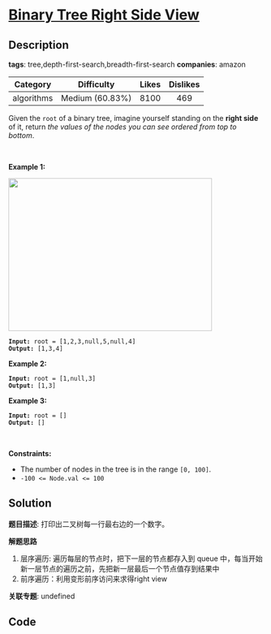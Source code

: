 # [Binary Tree Right Side View](https://leetcode.com/problems/binary-tree-right-side-view/description/)

## Description

**tags**: tree,depth-first-search,breadth-first-search
**companies**: amazon

| Category | Difficulty | Likes | Dislikes |
| :------: | :--------: | :---: | :------: |
| algorithms | Medium (60.83%) | 8100 | 469 |

<p>Given the <code>root</code> of a binary tree, imagine yourself standing on the <strong>right side</strong> of it, return <em>the values of the nodes you can see ordered from top to bottom</em>.</p>

<p>&nbsp;</p>
<p><strong>Example 1:</strong></p>
<img alt="" src="https://assets.leetcode.com/uploads/2021/02/14/tree.jpg" style="width: 401px; height: 301px;" />
<pre><code><strong>Input:</strong> root = [1,2,3,null,5,null,4]
<strong>Output:</strong> [1,3,4]</code></pre>

<p><strong>Example 2:</strong></p>

<pre><code><strong>Input:</strong> root = [1,null,3]
<strong>Output:</strong> [1,3]</code></pre>

<p><strong>Example 3:</strong></p>

<pre><code><strong>Input:</strong> root = []
<strong>Output:</strong> []</code></pre>

<p>&nbsp;</p>
<p><strong>Constraints:</strong></p>

<ul>
	<li>The number of nodes in the tree is in the range <code>[0, 100]</code>.</li>
	<li><code>-100 &lt;= Node.val &lt;= 100</code></li>
</ul>

## Solution

**题目描述**: 打印出二叉树每一行最右边的一个数字。

**解题思路**

1. 层序遍历: 遍历每层的节点时，把下一层的节点都存入到 queue 中，每当开始新一层节点的遍历之前，先把新一层最后一个节点值存到结果中
2. 前序遍历：利用变形前序访问来求得right view

**关联专题**: undefined

## Code
